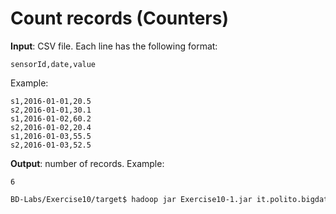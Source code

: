 # Count records (Counters)

**Input**: CSV file. Each line has the following format:

    sensorId,date,value

Example:

    s1,2016-01-01,20.5
    s2,2016-01-01,30.1
    s1,2016-01-02,60.2
    s2,2016-01-02,20.4
    s1,2016-01-03,55.5
    s2,2016-01-03,52.5

**Output**: number of records. Example: 

    6

```sh
BD-Labs/Exercise10/target$ hadoop jar Exercise10-1.jar it.polito.bigdata.hadoop.E10Driver ./in/ ./out/
```
